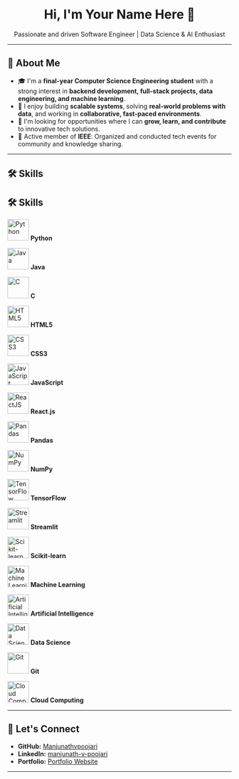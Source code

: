 <h1 align="center">Hi, I'm Your Name Here 👋</h1>
<p align="center">
  Passionate and driven Software Engineer | Data Science & AI Enthusiast
</p>

---

## 🌟 About Me

- 🎓 I'm a **final-year Computer Science Engineering student** with a strong interest in **backend development, full-stack projects, data engineering, and machine learning**.
- 🚀 I enjoy building **scalable systems**, solving **real-world problems with data**, and working in **collaborative, fast-paced environments**.
- 🌱 I'm looking for opportunities where I can **grow, learn, and contribute** to innovative tech solutions.
- 👥 Active member of **IEEE**: Organized and conducted tech events for community and knowledge sharing.

---

## 🛠️ Skills

## 🛠️ Skills

<p align="left">
  <img src="https://skillicons.dev/icons?i=python" height="48" alt="Python" /> <b>Python</b>
</p>
<p align="left">
  <img src="https://skillicons.dev/icons?i=java" height="48" alt="Java" /> <b>Java</b>
</p>
<p align="left">
  <img src="https://skillicons.dev/icons?i=c" height="48" alt="C" /> <b>C</b>
</p>
<p align="left">
  <img src="https://skillicons.dev/icons?i=html" height="48" alt="HTML5" /> <b>HTML5</b>
</p>
<p align="left">
  <img src="https://skillicons.dev/icons?i=css" height="48" alt="CSS3" /> <b>CSS3</b>
</p>
<p align="left">
  <img src="https://skillicons.dev/icons?i=js" height="48" alt="JavaScript" /> <b>JavaScript</b>
</p>
<p align="left">
  <img src="https://skillicons.dev/icons?i=react" height="48" alt="ReactJS" /> <b>React.js</b>
</p>
<p align="left">
  <img src="https://skillicons.dev/icons?i=pandas" height="48" alt="Pandas" /> <b>Pandas</b>
</p>
<p align="left">
  <img src="https://skillicons.dev/icons?i=numpy" height="48" alt="NumPy" /> <b>NumPy</b>
</p>
<p align="left">
  <img src="https://skillicons.dev/icons?i=tensorflow" height="48" alt="TensorFlow" /> <b>TensorFlow</b>
</p>
<p align="left">
  <img src="https://skillicons.dev/icons?i=streamlit" height="48" alt="Streamlit" /> <b>Streamlit</b>
</p>
<p align="left">
  <img src="https://skillicons.dev/icons?i=scikitlearn" height="48" alt="Scikit-learn" /> <b>Scikit-learn</b>
</p>
<p align="left">
  <img src="https://skillicons.dev/icons?i=ml" height="48" alt="Machine Learning" /> <b>Machine Learning</b>
</p>
<p align="left">
  <img src="https://skillicons.dev/icons?i=ai" height="48" alt="Artificial Intelligence" /> <b>Artificial Intelligence</b>
</p>
<p align="left">
  <img src="https://skillicons.dev/icons?i=datascience" height="48" alt="Data Science" /> <b>Data Science</b>
</p>
<p align="left">
  <img src="https://skillicons.dev/icons?i=git" height="48" alt="Git" /> <b>Git</b>
</p>
<p align="left">
  <img src="https://skillicons.dev/icons?i=cloudflare" height="48" alt="Cloud Computing" /> <b>Cloud Computing</b>
</p>


---

## 🤝 Let's Connect

- **GitHub:** [Manjunathvpoojari](https://github.com/Manjunathvpoojari)
- **LinkedIn:** [manjunath-v-poojari](https://www.linkedin.com/in/manjunath-v-poojari)
- **Portfolio:** [Portfolio Website](https://manjunathvpoojari.github.io/Portfolio/)

---

